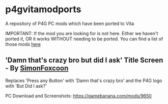 # p4gvitamodports
A repository of P4G PC mods which have been ported to Vita


IMPORTANT:
If the mod you are looking for is not here. Either we haven't ported it, OR it works WITHOUT needing to be ported. You can find a list of those mods [here](https://github.com/ARandomGuy231/p4gvitamodports/blob/main/Mods%20that%20work%20without%20needing%20a%20Port.md)

## 'Damn that's crazy bro but did I ask' Title Screen - By [SimonFoxcoon](https://gamebanana.com/members/1652560)
Replaces 'Press any Button' with 'Damn that's crazy bro' and the P4G logo with 'But Did I ask?'

PC Download and Screenshots: https://gamebanana.com/mods/9650
